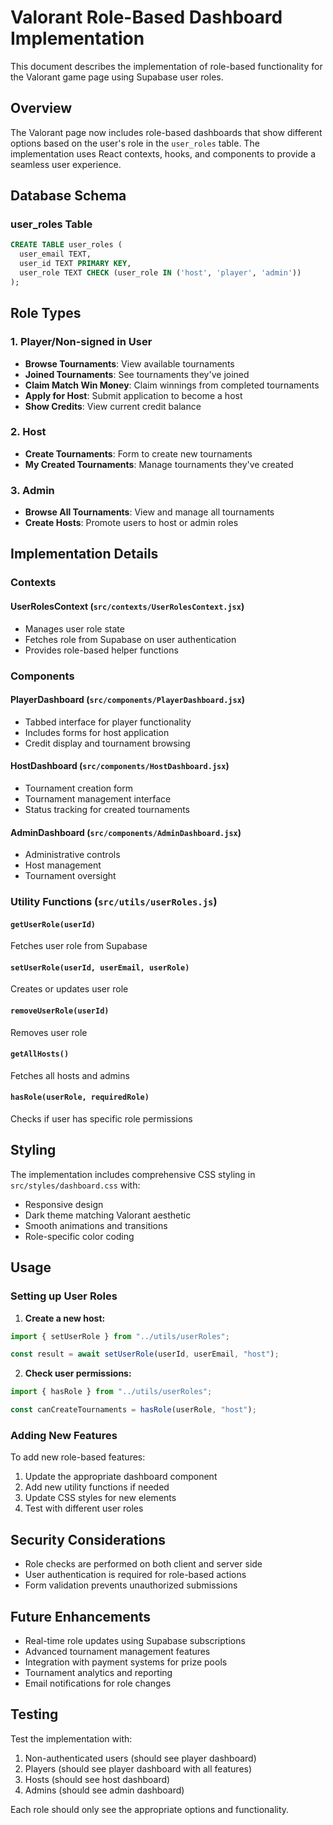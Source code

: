 # Valorant Role-Based Dashboard Implementation

This document describes the implementation of role-based functionality for the Valorant game page using Supabase user roles.

## Overview

The Valorant page now includes role-based dashboards that show different options based on the user's role in the `user_roles` table. The implementation uses React contexts, hooks, and components to provide a seamless user experience.

## Database Schema

### user_roles Table

```sql
CREATE TABLE user_roles (
  user_email TEXT,
  user_id TEXT PRIMARY KEY,
  user_role TEXT CHECK (user_role IN ('host', 'player', 'admin'))
);
```

## Role Types

### 1. Player/Non-signed in User

- **Browse Tournaments**: View available tournaments
- **Joined Tournaments**: See tournaments they've joined
- **Claim Match Win Money**: Claim winnings from completed tournaments
- **Apply for Host**: Submit application to become a host
- **Show Credits**: View current credit balance

### 2. Host

- **Create Tournaments**: Form to create new tournaments
- **My Created Tournaments**: Manage tournaments they've created

### 3. Admin

- **Browse All Tournaments**: View and manage all tournaments
- **Create Hosts**: Promote users to host or admin roles

## Implementation Details

### Contexts

#### UserRolesContext (`src/contexts/UserRolesContext.jsx`)

- Manages user role state
- Fetches role from Supabase on user authentication
- Provides role-based helper functions

### Components

#### PlayerDashboard (`src/components/PlayerDashboard.jsx`)

- Tabbed interface for player functionality
- Includes forms for host application
- Credit display and tournament browsing

#### HostDashboard (`src/components/HostDashboard.jsx`)

- Tournament creation form
- Tournament management interface
- Status tracking for created tournaments

#### AdminDashboard (`src/components/AdminDashboard.jsx`)

- Administrative controls
- Host management
- Tournament oversight

### Utility Functions (`src/utils/userRoles.js`)

#### `getUserRole(userId)`

Fetches user role from Supabase

#### `setUserRole(userId, userEmail, userRole)`

Creates or updates user role

#### `removeUserRole(userId)`

Removes user role

#### `getAllHosts()`

Fetches all hosts and admins

#### `hasRole(userRole, requiredRole)`

Checks if user has specific role permissions

## Styling

The implementation includes comprehensive CSS styling in `src/styles/dashboard.css` with:

- Responsive design
- Dark theme matching Valorant aesthetic
- Smooth animations and transitions
- Role-specific color coding

## Usage

### Setting up User Roles

1. **Create a new host:**

```javascript
import { setUserRole } from "../utils/userRoles";

const result = await setUserRole(userId, userEmail, "host");
```

2. **Check user permissions:**

```javascript
import { hasRole } from "../utils/userRoles";

const canCreateTournaments = hasRole(userRole, "host");
```

### Adding New Features

To add new role-based features:

1. Update the appropriate dashboard component
2. Add new utility functions if needed
3. Update CSS styles for new elements
4. Test with different user roles

## Security Considerations

- Role checks are performed on both client and server side
- User authentication is required for role-based actions
- Form validation prevents unauthorized submissions

## Future Enhancements

- Real-time role updates using Supabase subscriptions
- Advanced tournament management features
- Integration with payment systems for prize pools
- Tournament analytics and reporting
- Email notifications for role changes

## Testing

Test the implementation with:

1. Non-authenticated users (should see player dashboard)
2. Players (should see player dashboard with all features)
3. Hosts (should see host dashboard)
4. Admins (should see admin dashboard)

Each role should only see the appropriate options and functionality.
